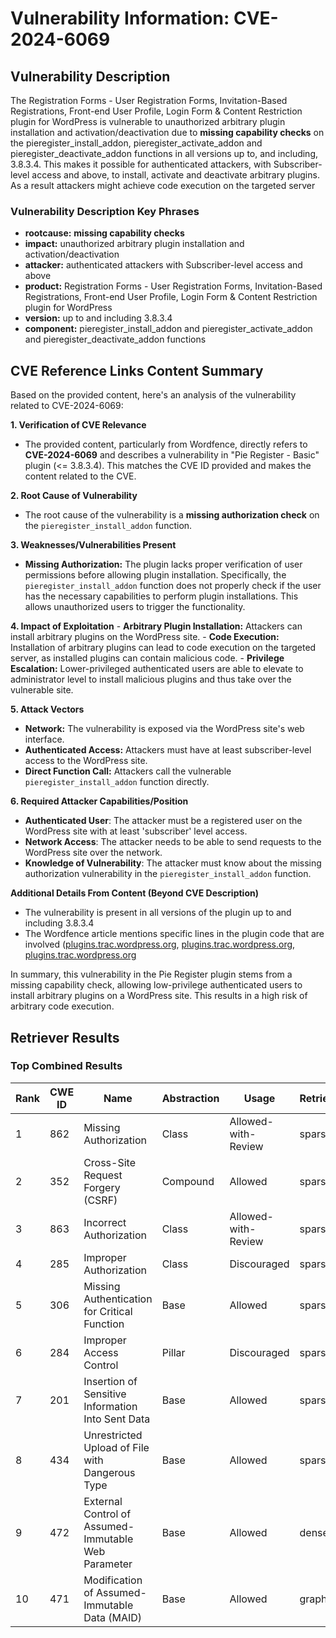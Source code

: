 # Vulnerability Information: CVE-2024-6069

## Vulnerability Description
The Registration Forms - User Registration Forms, Invitation-Based Registrations, Front-end User Profile, Login Form & Content Restriction plugin for WordPress is vulnerable to unauthorized arbitrary plugin installation and activation/deactivation due to **missing capability checks** on the pieregister_install_addon, pieregister_activate_addon and pieregister_deactivate_addon functions in all versions up to, and including, 3.8.3.4. This makes it possible for authenticated attackers, with Subscriber-level access and above, to install, activate and deactivate arbitrary plugins. As a result attackers might achieve code execution on the targeted server

### Vulnerability Description Key Phrases
- **rootcause:** **missing capability checks**
- **impact:** unauthorized arbitrary plugin installation and activation/deactivation
- **attacker:** authenticated attackers with Subscriber-level access and above
- **product:** Registration Forms - User Registration Forms, Invitation-Based Registrations, Front-end User Profile, Login Form & Content Restriction plugin for WordPress
- **version:** up to and including 3.8.3.4
- **component:** pieregister_install_addon and pieregister_activate_addon and pieregister_deactivate_addon functions

## CVE Reference Links Content Summary
Based on the provided content, here's an analysis of the vulnerability related to CVE-2024-6069:

**1. Verification of CVE Relevance**
   - The provided content, particularly from Wordfence, directly refers to **CVE-2024-6069** and describes a vulnerability in "Pie Register - Basic" plugin (<= 3.8.3.4).  This matches the CVE ID provided and makes the content related to the CVE.

**2. Root Cause of Vulnerability**
   - The root cause of the vulnerability is a **missing authorization check** on the `pieregister_install_addon` function.

**3. Weaknesses/Vulnerabilities Present**
   -   **Missing Authorization:** The plugin lacks proper verification of user permissions before allowing plugin installation.  Specifically, the `pieregister_install_addon` function does not properly check if the user has the necessary capabilities to perform plugin installations. This allows unauthorized users to trigger the functionality.

**4. Impact of Exploitation**
    - **Arbitrary Plugin Installation:** Attackers can install arbitrary plugins on the WordPress site.
    - **Code Execution:** Installation of arbitrary plugins can lead to code execution on the targeted server, as installed plugins can contain malicious code.
    -  **Privilege Escalation:** Lower-privileged authenticated users are able to elevate to administrator level to install malicious plugins and thus take over the vulnerable site.

**5. Attack Vectors**
   -   **Network:** The vulnerability is exposed via the WordPress site's web interface.
   -   **Authenticated Access:** Attackers must have at least subscriber-level access to the WordPress site.
   -   **Direct Function Call:** Attackers call the vulnerable `pieregister_install_addon` function directly.

**6. Required Attacker Capabilities/Position**
   -   **Authenticated User**: The attacker must be a registered user on the WordPress site with at least 'subscriber' level access.
   -   **Network Access**: The attacker needs to be able to send requests to the WordPress site over the network.
   -   **Knowledge of Vulnerability**: The attacker must know about the missing authorization vulnerability in the `pieregister_install_addon` function.

**Additional Details From Content (Beyond CVE Description)**

* The vulnerability is present in all versions of the plugin up to and including 3.8.3.4
* The Wordfence article mentions specific lines in the plugin code that are involved ([plugins.trac.wordpress.org](https://plugins.trac.wordpress.org/browser/pie-register/tags/3.8.3.4/pie-register.php#L794), [plugins.trac.wordpress.org](https://plugins.trac.wordpress.org/browser/pie-register/tags/3.8.3.4/pie-register.php#L727), [plugins.trac.wordpress.org](https://plugins.trac.wordpress.org/browser/pie-register/tags/3.8.3.4/pie-register.php#L761)

In summary, this vulnerability in the Pie Register plugin stems from a missing capability check, allowing low-privilege authenticated users to install arbitrary plugins on a WordPress site. This results in a high risk of arbitrary code execution.

## Retriever Results

### Top Combined Results

| Rank | CWE ID | Name | Abstraction | Usage  | Retrievers | Individual Scores |
|------|--------|------|-------------|-------|------------|-------------------|
| 1 | 862 | Missing Authorization | Class | Allowed-with-Review | sparse | 0.526 |
| 2 | 352 | Cross-Site Request Forgery (CSRF) | Compound | Allowed | sparse | 0.505 |
| 3 | 863 | Incorrect Authorization | Class | Allowed-with-Review | sparse | 0.503 |
| 4 | 285 | Improper Authorization | Class | Discouraged | sparse | 0.485 |
| 5 | 306 | Missing Authentication for Critical Function | Base | Allowed | sparse | 0.454 |
| 6 | 284 | Improper Access Control | Pillar | Discouraged | sparse | 0.450 |
| 7 | 201 | Insertion of Sensitive Information Into Sent Data | Base | Allowed | sparse | 0.427 |
| 8 | 434 | Unrestricted Upload of File with Dangerous Type | Base | Allowed | sparse | 0.423 |
| 9 | 472 | External Control of Assumed-Immutable Web Parameter | Base | Allowed | dense | 0.504 |
| 10 | 471 | Modification of Assumed-Immutable Data (MAID) | Base | Allowed | graph | 0.003 |

